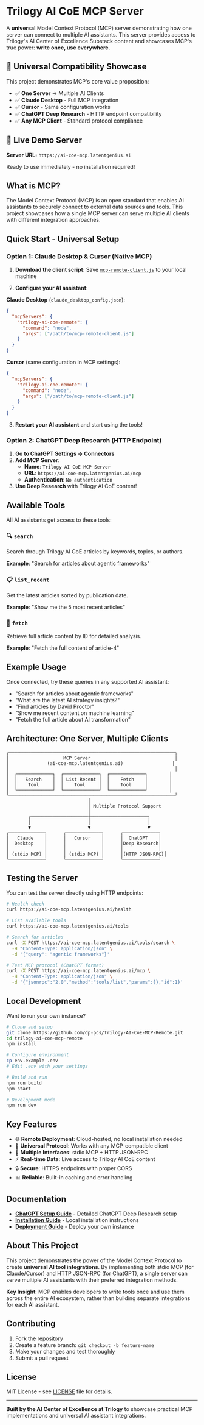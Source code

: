 # Trilogy AI CoE MCP Server

A **universal** Model Context Protocol (MCP) server demonstrating how one server can connect to multiple AI assistants. This server provides access to Trilogy's AI Center of Excellence Substack content and showcases MCP's true power: **write once, use everywhere**.

## 🌟 Universal Compatibility Showcase

This project demonstrates MCP's core value proposition:

- ✅ **One Server** → Multiple AI Clients
- ✅ **Claude Desktop** - Full MCP integration
- ✅ **Cursor** - Same configuration works
- ✅ **ChatGPT Deep Research** - HTTP endpoint compatibility
- ✅ **Any MCP Client** - Standard protocol compliance

## 🚀 Live Demo Server

**Server URL:** `https://ai-coe-mcp.latentgenius.ai`

Ready to use immediately - no installation required!

## What is MCP?

The Model Context Protocol (MCP) is an open standard that enables AI assistants to securely connect to external data sources and tools. This project showcases how a single MCP server can serve multiple AI clients with different integration approaches.

## Quick Start - Universal Setup

### Option 1: Claude Desktop & Cursor (Native MCP)

1. **Download the client script**: Save [`mcp-remote-client.js`](./mcp-remote-client.js) to your local machine

2. **Configure your AI assistant**:

**Claude Desktop** (`claude_desktop_config.json`):
```json
{
  "mcpServers": {
    "trilogy-ai-coe-remote": {
      "command": "node",
      "args": ["/path/to/mcp-remote-client.js"]
    }
  }
}
```

**Cursor** (same configuration in MCP settings):
```json
{
  "mcpServers": {
    "trilogy-ai-coe-remote": {
      "command": "node",
      "args": ["/path/to/mcp-remote-client.js"]
    }
  }
}
```

3. **Restart your AI assistant** and start using the tools!

### Option 2: ChatGPT Deep Research (HTTP Endpoint)

1. **Go to ChatGPT Settings → Connectors**
2. **Add MCP Server**:
   - **Name**: `Trilogy AI CoE MCP Server`
   - **URL**: `https://ai-coe-mcp.latentgenius.ai/mcp`
   - **Authentication**: `No authentication`
3. **Use Deep Research** with Trilogy AI CoE content!

## Available Tools

All AI assistants get access to these tools:

### 🔍 `search`
Search through Trilogy AI CoE articles by keywords, topics, or authors.

**Example**: "Search for articles about agentic frameworks"

### 📋 `list_recent`  
Get the latest articles sorted by publication date.

**Example**: "Show me the 5 most recent articles"

### 📖 `fetch`
Retrieve full article content by ID for detailed analysis.

**Example**: "Fetch the full content of article-4"

## Example Usage

Once connected, try these queries in any supported AI assistant:

- "Search for articles about agentic frameworks"
- "What are the latest AI strategy insights?"
- "Find articles by David Proctor"
- "Show me recent content on machine learning"
- "Fetch the full article about AI transformation"

## Architecture: One Server, Multiple Clients

```
┌─────────────────────────────────────────────────────────────┐
│                    MCP Server                               │
│              (ai-coe-mcp.latentgenius.ai)                  │
│                                                             │
│  ┌─────────────┐  ┌─────────────┐  ┌─────────────┐        │
│  │   Search    │  │ List Recent │  │    Fetch    │        │
│  │    Tool     │  │    Tool     │  │    Tool     │        │
│  └─────────────┘  └─────────────┘  └─────────────┘        │
└─────────────────────────────────────────────────────────────┘
                              │
                              │ Multiple Protocol Support
                              │
        ┌─────────────────────┼─────────────────────┐
        │                     │                     │
        ▼                     ▼                     ▼
┌─────────────┐      ┌─────────────┐      ┌─────────────┐
│   Claude    │      │   Cursor    │      │  ChatGPT    │
│  Desktop    │      │             │      │Deep Research│
│             │      │             │      │             │
│ (stdio MCP) │      │ (stdio MCP) │      │(HTTP JSON-RPC)│
└─────────────┘      └─────────────┘      └─────────────┘
```

## Testing the Server

You can test the server directly using HTTP endpoints:

```bash
# Health check
curl https://ai-coe-mcp.latentgenius.ai/health

# List available tools
curl https://ai-coe-mcp.latentgenius.ai/tools

# Search for articles
curl -X POST https://ai-coe-mcp.latentgenius.ai/tools/search \
  -H "Content-Type: application/json" \
  -d '{"query": "agentic frameworks"}'

# Test MCP protocol (ChatGPT format)
curl -X POST https://ai-coe-mcp.latentgenius.ai/mcp \
  -H "Content-Type: application/json" \
  -d '{"jsonrpc":"2.0","method":"tools/list","params":{},"id":1}'
```

## Local Development

Want to run your own instance?

```bash
# Clone and setup
git clone https://github.com/dp-pcs/Trilogy-AI-CoE-MCP-Remote.git
cd trilogy-ai-coe-mcp-remote
npm install

# Configure environment
cp env.example .env
# Edit .env with your settings

# Build and run
npm run build
npm start

# Development mode
npm run dev
```

## Key Features

- 🌐 **Remote Deployment**: Cloud-hosted, no local installation needed
- 🔄 **Universal Protocol**: Works with any MCP-compatible client
- 🚀 **Multiple Interfaces**: stdio MCP + HTTP JSON-RPC
- ⚡ **Real-time Data**: Live access to Trilogy AI CoE content
- 🔒 **Secure**: HTTPS endpoints with proper CORS
- 📊 **Reliable**: Built-in caching and error handling

## Documentation

- **[ChatGPT Setup Guide](./CHATGPT_CONNECTOR_SETUP.md)** - Detailed ChatGPT Deep Research setup
- **[Installation Guide](./INSTALLATION.md)** - Local installation instructions  
- **[Deployment Guide](./DEPLOYMENT.md)** - Deploy your own instance

## About This Project

This project demonstrates the power of the Model Context Protocol to create **universal AI tool integrations**. By implementing both stdio MCP (for Claude/Cursor) and HTTP JSON-RPC (for ChatGPT), a single server can serve multiple AI assistants with their preferred integration methods.

**Key Insight**: MCP enables developers to write tools once and use them across the entire AI ecosystem, rather than building separate integrations for each AI assistant.

## Contributing

1. Fork the repository
2. Create a feature branch: `git checkout -b feature-name`
3. Make your changes and test thoroughly
4. Submit a pull request

## License

MIT License - see [LICENSE](./LICENSE) file for details.

---

**Built by the AI Center of Excellence at Trilogy** to showcase practical MCP implementations and universal AI assistant integrations. 